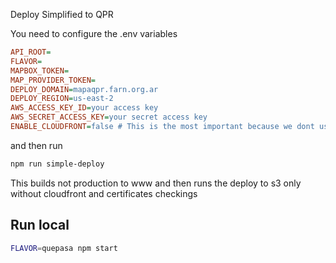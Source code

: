 Deploy Simplified to QPR

You need to configure the .env variables 

```ini
API_ROOT=
FLAVOR=
MAPBOX_TOKEN=
MAP_PROVIDER_TOKEN=
DEPLOY_DOMAIN=mapaqpr.farn.org.ar
DEPLOY_REGION=us-east-2
AWS_ACCESS_KEY_ID=your access key
AWS_SECRET_ACCESS_KEY=your secret access key
ENABLE_CLOUDFRONT=false # This is the most important because we dont use cloudfront rigth now
```
and then run

```bash
npm run simple-deploy
```

This builds not production to www and then runs the deploy to s3 only without cloudfront and certificates checkings 

## Run local 

```bash
FLAVOR=quepasa npm start
```
